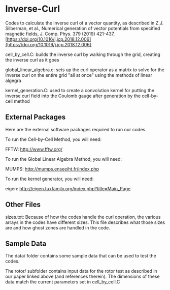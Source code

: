 # Inverse-Curl
Codes to calculate the inverse curl of a vector quantity, as described in Z.J. Silberman, et al., Numerical generation of vector potentials from specified magnetic fields, J. Comp. Phys. 379 (2019) 421-437, [https://doi.org/10.1016/j.jcp.2018.12.006]{https://doi.org/10.1016/j.jcp.2018.12.006}

cell_by_cell.C: builds the inverse curl by walking through the grid, creating the inverse curl as it goes

global_linear_algebra.c: sets up the curl operator as a matrix to solve for the inverse curl on the entire grid "all at once" using the methods of linear algegra

kernel_generation.C: used to create a convolution kernel for putting the inverse curl field into the Coulomb gauge after generation by the cell-by-cell method

## External Packages
Here are the external software packages required to run our codes.

To run the Cell-by-Cell Method, you will need:

FFTW: http://www.fftw.org/

To run the Global Linear Algebra Method, you will need:

MUMPS: http://mumps.enseeiht.fr/index.php

To run the kernel generator, you will need:

eigen: http://eigen.tuxfamily.org/index.php?title=Main_Page

## Other Files
sizes.txt: Because of how the codes handle the curl operation, the various arrays in the codes have different sizes. This file describes what those sizes are and how ghost zones are handled in the code.

## Sample Data
The data/ folder contains some sample data that can be used to test the codes. 

The rotor/ subfolder contains input data for the rotor test as described in our paper linked above (and references therein). The dimensions of these data match the current parameters set in cell_by_cell.C

